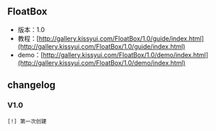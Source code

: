 ## FloatBox

* 版本：1.0
* 教程：[http://gallery.kissyui.com/FloatBox/1.0/guide/index.html](http://gallery.kissyui.com/FloatBox/1.0/guide/index.html)
* demo：[http://gallery.kissyui.com/FloatBox/1.0/demo/index.html](http://gallery.kissyui.com/FloatBox/1.0/demo/index.html)

## changelog

### V1.0

    [!] 第一次创建


